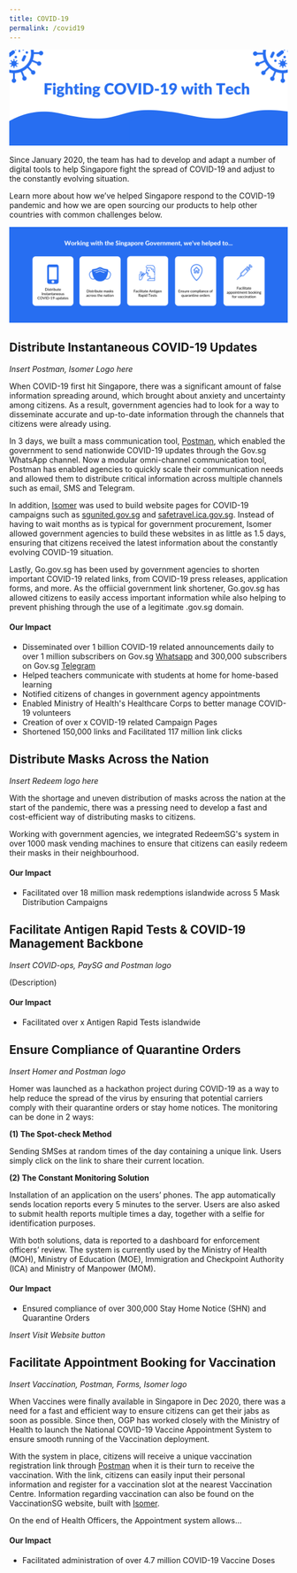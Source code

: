 ```yaml
---
title: COVID-19
permalink: /covid19
---
```

![Alt text for image on Isomer site](/images/covid-banner.png)

Since January 2020, the team has had to develop and adapt a number of digital tools to help Singapore fight the spread of COVID-19 and adjust to the constantly evolving situation. 

Learn more about how we’ve helped Singapore respond to the COVID-19 pandemic and how we are open sourcing our products to help other countries with common challenges below.

![Alt text for image on Isomer site](/images/covid-1.png)

## Distribute Instantaneous COVID-19 Updates

*Insert  Postman, Isomer Logo here*

When COVID-19 first hit Singapore, there was a significant amount of false information spreading around, which brought about anxiety and uncertainty among citizens. As a result, government agencies had to look for a way to disseminate accurate and up-to-date information through the channels that citizens were already using. 

In 3 days, we built a mass communication tool, [Postman](https://www.open.gov.sg/products/postman/), which enabled the government to send nationwide COVID-19 updates through the Gov.sg WhatsApp channel. Now a modular omni-channel communication tool, Postman has enabled agencies to quickly scale their communication needs and allowed them to distribute critical information across multiple channels such as email, SMS and Telegram.

In addition, [Isomer](https://www.open.gov.sg/products/isomer/) was used to build website pages for COVID-19 campaigns such as [sgunited.gov.sg](sgunited.gov.sg) and [safetravel.ica.gov.sg](safetravel.ica.gov.sg). Instead of having to wait months as is typical for government procurement, Isomer allowed government agencies to build these websites in as little as  1.5 days, ensuring that citizens received the latest information about the constantly evolving COVID-19 situation.

Lastly, Go.gov.sg has been used by government agencies to shorten important COVID-19 related links, from COVID-19 press releases, application forms, and more. As the offiicial government link shortener, Go.gov.sg has allowed citizens to easily access important information while also helping to prevent phishing through the use of a legitimate .gov.sg domain.

#### Our Impact
* Disseminated over 1 billion COVID-19 related announcements daily to over 1 million subscribers on Gov.sg [Whatsapp](https://go.gov.sg/whatsapp) and 300,000 subscribers on Gov.sg [Telegram](https://t.me/Govsg)
* Helped teachers communicate with students at home for home-based learning
* Notified citizens of changes in government agency appointments
* Enabled Ministry of Health's Healthcare Corps to better manage COVID-19 volunteers
* Creation of over x COVID-19 related Campaign Pages
* Shortened 150,000 links and Facilitated 117 million link clicks 

## Distribute Masks Across the Nation

*Insert Redeem logo here*

With the shortage and uneven distribution of masks across the nation at the start of the pandemic, there was a pressing need to develop a fast and cost-efficient way of distributing masks to citizens.

Working with government agencies, we integrated RedeemSG's system in over 1000 mask vending machines to ensure that citizens can easily redeem their masks in their neighbourhood. 

#### Our Impact
* Facilitated over 18 million mask redemptions islandwide across 5 Mask Distribution Campaigns

## Facilitate Antigen Rapid Tests & COVID-19 Management Backbone

*Insert COVID-ops, PaySG and Postman logo*

(Description)

#### Our Impact
* Facilitated over x Antigen Rapid Tests islandwide

## Ensure Compliance of Quarantine Orders

*Insert Homer and Postman logo*

Homer was launched as a hackathon project during COVID-19 as a way to help reduce the spread of the virus by ensuring that potential carriers comply with their quarantine orders or stay home notices. The monitoring can be done in 2 ways: 

**(1) The Spot-check Method**

Sending SMSes at random times of the day containing a unique link. Users simply click on the link to share their current location.

**(2) The Constant Monitoring Solution**

Installation of an application on the users’ phones. The app automatically sends location reports every 5 minutes to the server. Users are also asked to submit health reports multiple times a day, together with a selfie for identification purposes.

With both solutions, data is reported to a dashboard for enforcement officers’ review. The system is currently used by the Ministry of Health (MOH), Ministry of Education (MOE), Immigration and Checkpoint Authority (ICA) and Ministry of Manpower (MOM).


#### Our Impact
* Ensured compliance of over 300,000 Stay Home Notice (SHN) and Quarantine Orders

*Insert Visit Website button*

## Facilitate Appointment Booking for Vaccination

*Insert Vaccination, Postman, Forms, Isomer logo*

When Vaccines were finally available in Singapore in Dec 2020, there was a need for a fast and efficient way to ensure citizens can get their jabs as soon as possible. Since then, OGP has worked closely with the Ministry of Health to launch the National COVID-19 Vaccine Appointment System to ensure smooth running of the Vaccination deployment.

With the system in place, citizens will receive a unique vaccination registration link through [Postman](https://www.open.gov.sg/products/postman/) when it is their turn to receive the vaccination. With the link, citizens can easily input their personal information and register for a vaccination slot at the nearest Vaccination Centre. Information regarding vaccination can also be found on the VaccinationSG website, built with [Isomer](https://www.open.gov.sg/products/isomer/).

On the end of Health Officers, the Appointment system allows...

#### Our Impact
* Facilitated administration of over 4.7 million COVID-19 Vaccine Doses